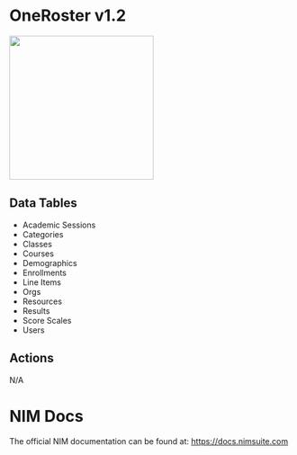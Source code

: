 # OneRoster v1.2
<img src="https://user-images.githubusercontent.com/24281600/191794680-5b4ef3e4-9323-4d0a-9548-6fff0b020fc5.png" width="256px"/>


## Data Tables
- Academic Sessions
- Categories
- Classes
- Courses
- Demographics
- Enrollments
- Line Items
- Orgs
- Resources
- Results
- Score Scales
- Users

## Actions
N/A

# NIM Docs
The official NIM documentation can be found at: https://docs.nimsuite.com
